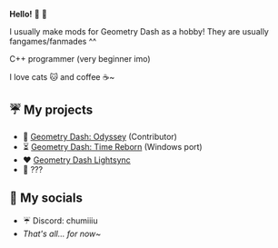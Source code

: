 **Hello!** 🌸 👋

I usually make mods for Geometry Dash as a hobby! They are usually fangames/fanmades ^^

C++ programmer (very beginner imo)

I love cats 🐱 and coffee ☕~

## ☔ My projects
* 🌈 [Geometry Dash: Odyssey](https://github.com/Chumiu/GeometryDash-Odyssey) (Contributor)
* ⏳ [Geometry Dash: Time Reborn](https://github.com/Chumiu/GeometryDash-TimeReborn) (Windows port)
* ♥️ [Geometry Dash Lightsync](https://github.com/GeometryDash-Lightsync)
* 💫 ???

## 🍡 My socials
* ☔ Discord: chumiiiu
* *That's all... for now~*

<!--
**Chumiu/chumiu** is a ✨ _special_ ✨ repository because its `README.md` (this file) appears on your GitHub profile.

Here are some ideas to get you started:

- 🔭 I’m currently working on ...
- 🌱 I’m currently learning ...
- 👯 I’m looking to collaborate on ...
- 🤔 I’m looking for help with ...
- 💬 Ask me about ...
- 📫 How to reach me: ...
- 😄 Pronouns: ...
- ⚡ Fun fact: ...
-->
